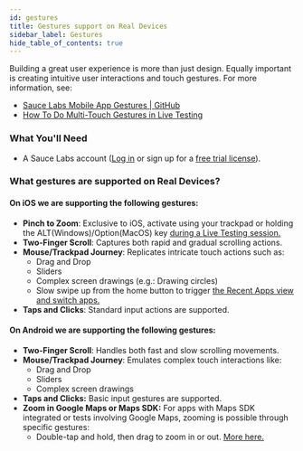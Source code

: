 ```yaml
---
id: gestures
title: Gestures support on Real Devices
sidebar_label: Gestures
hide_table_of_contents: true
---
```


Building a great user experience is more than just design. Equally important is creating intuitive user interactions and touch gestures. For more information, see:

- [Sauce Labs Mobile App Gestures | GitHub](https://github.com/saucelabs/sample-app-mobile/#gestures)
- [How To Do Multi-Touch Gestures in Live Testing](https://saucelabs.com/blog/how-to-do-multi-touch-gestures-in-live-testing)

### What You'll Need

- A Sauce Labs account ([Log in](https://accounts.saucelabs.com/am/XUI/#login/) or sign up for a [free trial license](https://saucelabs.com/sign-up)).

### What gestures are supported on Real Devices?

#### On iOS we are supporting the following gestures:

- **Pinch to Zoom**: Exclusive to iOS, activate using your trackpad or holding the ALT(Windows)/Option(MacOS) key [during a Live Testing session.](https://saucelabs.com/_next/image?url=https%3A%2F%2Fimages.ctfassets.net%2Fvrc8wif0t20g%2F72k6sPCuyuxDj0XUECBKs3%2Fa8df5afe7be23b6f1017e793b037e34c%2Fpinch_zoom.gif&w=3840&q=75)
- **Two-Finger Scroll**: Captures both rapid and gradual scrolling actions.
- **Mouse/Trackpad Journey**: Replicates intricate touch actions such as:
  - Drag and Drop
  - Sliders
  - Complex screen drawings (e.g.: Drawing circles)
  - Slow swipe up from the home button to trigger [the Recent Apps view and switch apps.](https://support.apple.com/en-afri/HT202070#:~:text=Double%2Dclick%20the%20Home%20button,that%20you%20want%20to%20use.)
- **Taps and Clicks**: Standard input actions are supported.

#### On Android we are supporting the following gestures:

- **Two-Finger Scroll**: Handles both fast and slow scrolling movements.
- **Mouse/Trackpad Journey**: Emulates complex touch interactions like:
  - Drag and Drop
  - Sliders
  - Complex screen drawings
- **Taps and Clicks:** Basic input gestures are supported.
- **Zoom in Google Maps or Maps SDK:** For apps with Maps SDK integrated or tests involving Google Maps, zooming is possible through specific gestures:
  - Double-tap and hold, then drag to zoom in or out. [More here.](https://support.google.com/maps/answer/6396990?hl=en&co=GENIE.Platform%3DAndroid#:~:text=preferred%20icon%20size.-,Zoom%20in%20the%20map,-You%20can%20zoom)
